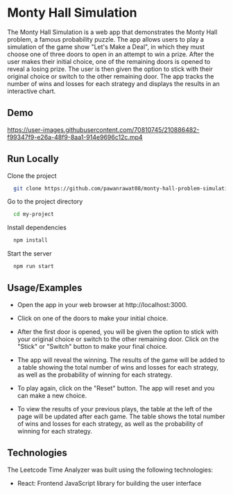 
# Monty Hall Simulation

The Monty Hall Simulation is a web app that demonstrates the Monty Hall problem, a famous probability puzzle. The app allows users to play a simulation of the game show "Let's Make a Deal", in which they must choose one of three doors to open in an attempt to win a prize. After the user makes their initial choice, one of the remaining doors is opened to reveal a losing prize. The user is then given the option to stick with their original choice or switch to the other remaining door. The app tracks the number of wins and losses for each strategy and displays the results in an interactive  chart.

## Demo


https://user-images.githubusercontent.com/70810745/210886482-f99347f9-e26a-48f9-8aa1-914e9696c12c.mp4



## Run Locally

Clone the project

```bash
  git clone https://github.com/pawanrawat08/monty-hall-problem-simulation.git
```

Go to the project directory

```bash
  cd my-project
```

Install dependencies

```bash
  npm install
```

Start the server

```bash
  npm run start
```


## Usage/Examples

- Open the app in your web browser at http://localhost:3000.

- Click on one of the doors to make your initial choice.

- After the first door is opened, you will be given the option to stick with your original choice or switch to the other remaining door. Click on the "Stick" or "Switch" button to make your final choice.

- The app will reveal the winning. The results of the game will be added to a table showing the total number of wins and losses for each strategy, as well as the probability of winning for each strategy.

- To play again, click on the "Reset" button. The app will reset and you can make a new choice.

- To view the results of your previous plays, the table at the left of the page will be updated after each game. The table shows the total number of wins and losses for each strategy, as well as the probability of winning for each strategy.
## Technologies
The Leetcode Time Analyzer was built using the following technologies:

- React: Frontend JavaScript library for building the user interface
